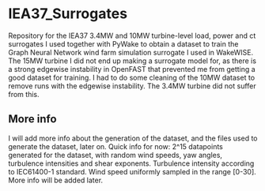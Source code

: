 # IEA37_Surrogates
Repository for the IEA37 3.4MW and 10MW turbine-level load, power and ct surrogates I used together with PyWake to obtain a dataset to train the Graph Neural Network wind farm simulation surrogate I used in WakeWISE. The 15MW turbine I did not end up making a surrogate model for, as there is a strong edgewise instability in OpenFAST that prevented me from getting a good dataset for training. I had to do some cleaning of the 10MW dataset to remove runs with the edgewise instability. The 3.4MW turbine did not suffer from this.

## More info
I will add more info about the generation of the dataset, and the files used to generate the dataset, later on. Quick info for now: 2^15 datapoints generated for the dataset, with random wind speeds, yaw angles, turbulence intensities and shear exponents. Turbulence intensity according to IEC61400-1 standard. Wind speed uniformly sampled in the range [0-30]. More info will be added later.

